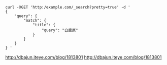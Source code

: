 ```
curl -XGET 'http:/example.com/_search?pretty=true' -d ' 
{
    "query": {
        "match": {
            "title": {
                "query": "白鹿原"
            }
        }
    }
} '
```

<http://dbajun.iteye.com/blog/1813801>
<http://dbajun.iteye.com/blog/1813801>